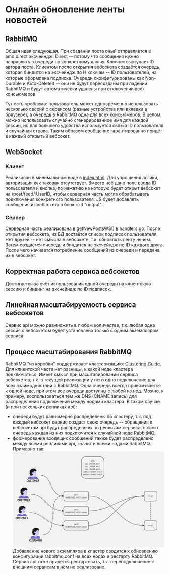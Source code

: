 # Онлайн обновление ленты новостей
## RabbitMQ
Общая идея следующая. При создании поста оный отправляется в amq.direct эксчейндж. Direct -- потому что сообщения нужно направлять в очереди по конкретному ключу. Ключом выступает ID автора поста.
Клиентом после открытия вебсокета создаётся очередь, которая биндится на эксчейндж по Н ключам -- ID пользователей, на которые оформлена подписка. Очереди сконфигурированы как Non-Durable и Auto-Deleted -- они не будут пересозданы при падении RabbitMQ и будут автоматически удалены при отключении всех консьюмеров.

Тут есть проблема: пользователь может одновременно использовать несколько сессий с сервисом (разные устройства или вкладки в браузере), а очередь в RabbitMQ одна для всех консьюмеров. В целом, можно использовать случайно сгенерированное имя для каждой сессии, но для большего удобства используется связка ID пользователя и случайная строка. Таким образом сообщение гарантированно придёт в каждый открытый вебсокет.

## WebSocket
### Клиент
Реализован в минимальном виде в [index.html](../api/index.html). Для упрощения логики, авторизация как таковая отсутствует. Вместо неё дано поле ввода ID пользователя и кнопка, по нажатию на которую будет открыт вебсокет на /post/feed/:UserID, чтобы серверная часть могла обрабатывать подключения конкретного пользователя. JS будет добавлять сообщения из вебсокета в блок с id "output".

### Сервер
Серверная часть реализована в getNewPostsWS() в [handlers.go](../api/handlers.go). После открытия вебсокета, из БД достаётся список подписок пользователя. Нет друзей -- нет смысла в вебсокете, т.к. обновлять ленту нечем. Затем создаётся очередь и биндится на эксчейндж по ID каждого друга. После чего начиается потребление сообщений из очереди и передача их в вебсокет.

## Корректная работа сервиса вебсокетов
Достигается за счёт использования одной очереди на клиентскую сессию и биндинг на эксчейндж по ID подписок.

## Линейная масштабируемость сервиса вебсокетов
Сервис api можно размножить в любом количестве, т.к. любая одна сессия с вебсокетом будет установлена только с одним экземпляром сервиса.

## Процесс масштабирования RabbitMQ
RabbitMQ "из коробки" поддерживает кластеризацию: [Clustering Guide](https://www.rabbitmq.com/docs/clustering). Для клиентской части нет разницы, к какой ноде кластера подключаться. Имеет смысл при масштабировании сервиса вебсокетов, т.к. в текущей реализации у него одно подключение для всех взаимодействий с RabbitMQ. Одна очередь всегда привязывается к одной ноде, при этом все очереди доступны с любой из нод. Можно, к примеру, воспользоваться тем же DNS (CNAME запись) для распределения подключений между нодами кластера. В таком случае (и при нескольких репликах api):
- очереди будут равномерно распределены по кластеру, т.к. под каждый вебсокет сервис создаст свою очередь -- обращения к вебсокетам api будут распределены по репликам сервиса, в свою очередь каждая из них подключится к случайной ноде RabbitMQ;
- формирование входящих сообщений также будет распределено между всеми репликами api, значит и всеми нодами RabbitMQ.
Примерно так:
![scaling](images/homework-6/scaling.png)
Добавление нового экземпляра в кластер сводится к обновлению конфигурации rabbitmq.conf на всех нодах и рестарту RabbitMQ. Сервис api тоже придётся рестартовать, т.к. переподключение к внешним сервисам в нём не реализовано.
